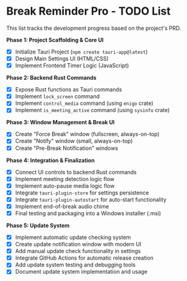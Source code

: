 # Break Reminder Pro - TODO List

This list tracks the development progress based on the project's PRD.

**Phase 1: Project Scaffolding & Core UI**

- [x] Initialize Tauri Project (`npm create tauri-app@latest`)
- [x] Design Main Settings UI (HTML/CSS)
- [x] Implement Frontend Timer Logic (JavaScript)

**Phase 2: Backend Rust Commands**

- [x] Expose Rust functions as Tauri commands
- [x] Implement `lock_screen` command
- [x] Implement `control_media` command (using `enigo` crate)
- [x] Implement `is_meeting_active` command (using `sysinfo` crate)

**Phase 3: Window Management & Break UI**

- [x] Create "Force Break" window (fullscreen, always-on-top)
- [x] Create "Notify" window (small, always-on-top)
- [x] Create "Pre-Break Notification" windows

**Phase 4: Integration & Finalization**

- [x] Connect UI controls to backend Rust commands
- [x] Implement meeting detection logic flow
- [x] Implement auto-pause media logic flow
- [x] Integrate `tauri-plugin-store` for settings persistence
- [x] Integrate `tauri-plugin-autostart` for auto-start functionality
- [x] Implement end-of-break audio chime
- [x] Final testing and packaging into a Windows installer (.msi)

**Phase 5: Update System**

- [x] Implement automatic update checking system
- [x] Create update notification window with modern UI
- [x] Add manual update check functionality in settings
- [x] Integrate GitHub Actions for automatic release creation
- [x] Add update system testing and debugging tools
- [x] Document update system implementation and usage
